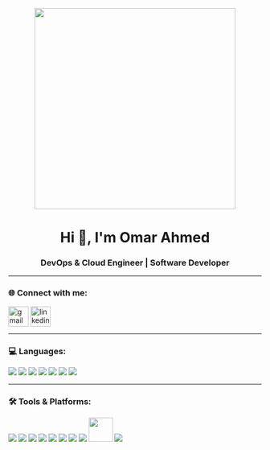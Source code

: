 <p align="center">
  <img src="https://media.giphy.com/media/qgQUggAC3Pfv687qPC/giphy.gif" width="400" />
</p>


<h1 align="center">Hi 👋, I'm Omar Ahmed</h1>
<h3 align="center">DevOps & Cloud Engineer | Software Developer</h3>

---

### 🌐 Connect with me:
<p align="left">
<a href="mailto:omar.ahmed4474@gmail.com" target="blank"><img align="center" src="https://img.icons8.com/color/48/000000/gmail.png" alt="gmail" height="40" width="40" /></a>
<a href="https://www.linkedin.com/in/omar-ahmad-454484244" target="blank"><img align="center" src="https://img.icons8.com/color/48/000000/linkedin.png" alt="linkedin" height="40" width="40" /></a>
</p>

---

### 💻 Languages:
<p align="left"> 
<a href="https://www.gnu.org/software/bash/" target="_blank"><img src="https://img.icons8.com/plasticine/48/000000/bash.png"/></a>
<a href="#"><img src="https://img.icons8.com/fluency/48/000000/yaml.png"/></a>
<a href="https://isocpp.org/" target="_blank"><img src="https://img.icons8.com/color/48/000000/c-plus-plus-logo.png"/></a>
<a href="https://developer.mozilla.org/en-US/docs/Web/CSS" target="_blank"><img src="https://img.icons8.com/color/48/000000/css3.png"/></a>
<a href="https://developer.mozilla.org/en-US/docs/Web/HTML" target="_blank"><img src="https://img.icons8.com/color/48/000000/html-5.png"/></a>
<a href="https://developer.mozilla.org/en-US/docs/Web/JavaScript" target="_blank"><img src="https://img.icons8.com/color/48/000000/javascript.png"/></a>
<a href="https://www.java.com/" target="_blank"><img src="https://img.icons8.com/color/48/000000/java-coffee-cup-logo.png"/></a>
</p>

---

### 🛠️ Tools & Platforms:
<p align="left"> 
<a href="#"><img src="https://img.icons8.com/color/48/000000/linux.png"/></a>
<a href="#"><img src="https://img.icons8.com/color/48/000000/amazon-web-services.png"/></a>
<a href="#"><img src="https://img.icons8.com/color/48/000000/vmware.png"/></a>
<a href="#"><img src="https://img.icons8.com/color/48/000000/docker.png"/></a>
<a href="#"><img src="https://img.icons8.com/color/48/000000/kubernetes.png"/></a>
<a href="#"><img src="https://img.icons8.com/color/48/000000/gitlab.png"/></a>
<a href="#"><img src="https://img.icons8.com/color/48/000000/ansible.png"/></a>
<a href="#"><img src="https://img.icons8.com/color/48/000000/terraform.png"/></a>
<a href="#"><img src="https://helm.sh/img/helm.svg" height="48"/></a>
<a href="#"><img src="https://img.icons8.com/color/48/000000/huawei-logo.png"/></a>
</p>
